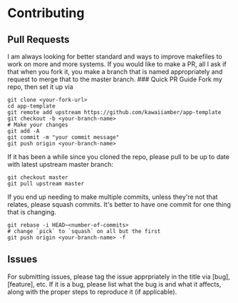 Contributing
============

Pull Requests
-------------

I am always looking for better standard and ways to improve makefiles to
work on more and more systems. If you would like to make a PR, all I ask
if that when you fork it, you make a branch that is named appropriately
and request to merge that to the master branch. \#\#\# Quick PR Guide
Fork my repo, then set it up via

    git clone <your-fork-url>
    cd app-template
    git remote add upstream https://github.com/kawaiiamber/app-template
    git checkout -b <your-branch-name>
    # Make your changes
    git add -A
    git commit -m "your commit message"
    git push origin <your-branch-name>

If it has been a while since you cloned the repo, please pull to be up
to date with latest upstream master branch:

    git checkout master
    git pull upstream master

If you end up needing to make multiple commits, unless they're not that
relates, please squash commits. It's better to have one commit for one
thing that is changing.

    git rebase -i HEAD~<number-of-commits>
    # change `pick` to `squash` on all but the first
    git push origin <your-branch-name> -f

Issues
------

For submitting issues, please tag the issue apprpriately in the title
via \[bug\], \[feature\], etc. If it is a bug, please list what the bug
is and what it affects, along with the proper steps to reproduce it (if
applicable).
